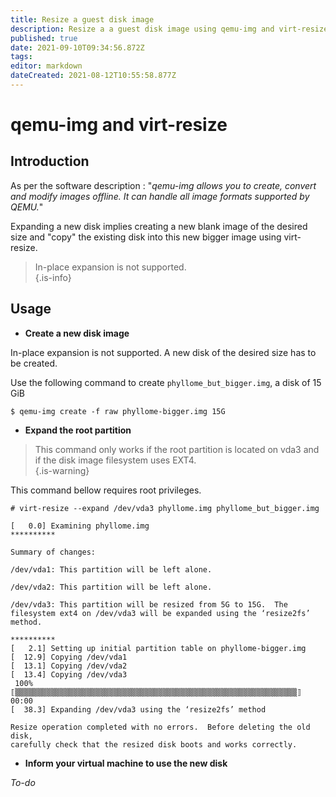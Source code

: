 ```yaml
---
title: Resize a guest disk image
description: Resize a a guest disk image using qemu-img and virt-resize
published: true
date: 2021-09-10T09:34:56.872Z
tags: 
editor: markdown
dateCreated: 2021-08-12T10:55:58.877Z
---
```


# qemu-img and virt-resize

## Introduction

As per the software description : "*qemu-img allows you to create, convert and modify images offline. It can handle all image formats supported by QEMU.*"

Expanding a new disk implies creating a new blank image of the desired size and "copy" the existing disk into this new bigger image using virt-resize.

> In-place expansion is not supported.  
{.is-info}
 

## Usage

* **Create a new disk image**

In-place expansion is not supported. A new disk of the desired size has to be created. 

Use the following command to create `phyllome_but_bigger.img`, a disk of 15 GiB 

```
$ qemu-img create -f raw phyllome-bigger.img 15G
```

* **Expand the root partition**

> This command only works if the root partition is located on vda3 and if the disk image filesystem uses EXT4.  
{.is-warning}

This command bellow requires root privileges. 

```
# virt-resize --expand /dev/vda3 phyllome.img phyllome_but_bigger.img

[   0.0] Examining phyllome.img
**********

Summary of changes:

/dev/vda1: This partition will be left alone.

/dev/vda2: This partition will be left alone.

/dev/vda3: This partition will be resized from 5G to 15G.  The 
filesystem ext4 on /dev/vda3 will be expanded using the ‘resize2fs’ 
method.

**********
[   2.1] Setting up initial partition table on phyllome-bigger.img
[  12.9] Copying /dev/vda1
[  13.1] Copying /dev/vda2
[  13.4] Copying /dev/vda3
 100% ⟦▒▒▒▒▒▒▒▒▒▒▒▒▒▒▒▒▒▒▒▒▒▒▒▒▒▒▒▒▒▒▒▒▒▒▒▒▒▒▒▒▒▒▒▒▒▒▒▒▒▒▒▒▒▒▒▒▒▒▒▒▒▒▒⟧ 00:00
[  38.3] Expanding /dev/vda3 using the ‘resize2fs’ method

Resize operation completed with no errors.  Before deleting the old disk, 
carefully check that the resized disk boots and works correctly.
```

* **Inform your virtual machine to use the new disk**

*To-do*
